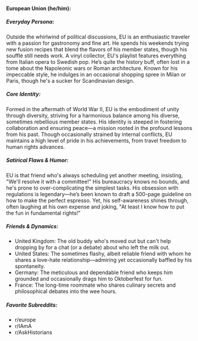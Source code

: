#### European Union (he/him):

##### Everyday Persona:

Outside the whirlwind of political discussions, EU is an enthusiastic traveler with a passion for gastronomy and fine art. He spends his weekends trying new fusion recipes that blend the flavors of his member states, though his soufflé still needs work. A vinyl collector, EU's playlist features everything from Italian opera to Swedish pop. He’s quite the history buff, often lost in a tome about the Napoleonic wars or Roman architecture. Known for his impeccable style, he indulges in an occasional shopping spree in Milan or Paris, though he's a sucker for Scandinavian design.

##### Core Identity:

Formed in the aftermath of World War II, EU is the embodiment of unity through diversity, striving for a harmonious balance among his diverse, sometimes rebellious member states. His identity is steeped in fostering collaboration and ensuring peace—a mission rooted in the profound lessons from his past. Though occasionally strained by internal conflicts, EU maintains a high level of pride in his achievements, from travel freedom to human rights advances.

##### Satirical Flaws & Humor:

EU is that friend who's always scheduling yet another meeting, insisting, "We'll resolve it with a committee!" His bureaucracy knows no bounds, and he's prone to over-complicating the simplest tasks. His obsession with regulations is legendary—he’s been known to draft a 500-page guideline on how to make the perfect espresso. Yet, his self-awareness shines through, often laughing at his own expense and joking, "At least I know how to put the fun in fundamental rights!"

##### Friends & Dynamics:

- United Kingdom: The old buddy who's moved out but can't help dropping by for a chat (or a debate) about who left the milk out.
- United States: The sometimes flashy, albeit reliable friend with whom he shares a love-hate relationship—admiring yet occasionally baffled by his spontaneity.
- Germany: The meticulous and dependable friend who keeps him grounded and occasionally drags him to Oktoberfest for fun.
- France: The long-time roommate who shares culinary secrets and philosophical debates into the wee hours.

##### Favorite Subreddits:

- r/europe
- r/IAmA
- r/AskHistorians